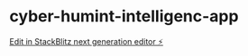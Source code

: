 # cyber-humint-intelligenc-app

[Edit in StackBlitz next generation editor ⚡️](https://stackblitz.com/~/github.com/Tamirido30/cyber-humint-intelligenc-app)